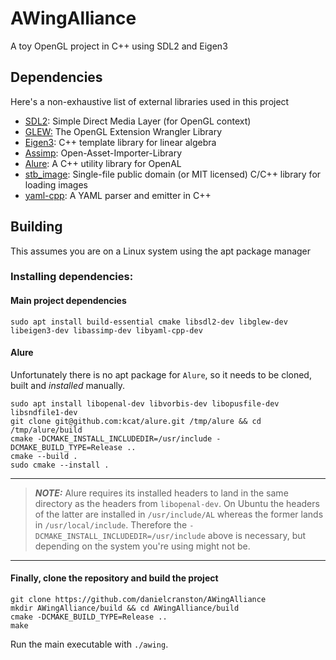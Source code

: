 # AWingAlliance

A toy OpenGL project in C++ using SDL2 and Eigen3

## Dependencies

Here's a non-exhaustive list of external libraries used in this project

* [SDL2](https://github.com/libsdl-org/SDL): Simple Direct Media Layer (for OpenGL context)
* [GLEW:](http://glew.sourceforge.net/) The OpenGL Extension Wrangler Library
* [Eigen3](https://gitlab.com/libeigen/eigen): C++ template library for linear algebra
* [Assimp](Open-Asset-Importer-Library): Open-Asset-Importer-Library
* [Alure](https://github.com/kcat/alure): A C++ utility library for OpenAL
* [stb_image](https://github.com/nothings/stb): Single-file public domain (or MIT licensed) C/C++ library for loading images
* [yaml-cpp](https://github.com/jbeder/yaml-cpp): A YAML parser and emitter in C++ 

## Building

This assumes you are on a Linux system using the apt package manager

### Installing dependencies:

#### Main project dependencies

```
sudo apt install build-essential cmake libsdl2-dev libglew-dev libeigen3-dev libassimp-dev libyaml-cpp-dev
```

#### Alure

Unfortunately there is no apt package for `Alure`, so it needs to be cloned, built and _installed_ manually.

```
sudo apt install libopenal-dev libvorbis-dev libopusfile-dev libsndfile1-dev
git clone git@github.com:kcat/alure.git /tmp/alure && cd /tmp/alure/build
cmake -DCMAKE_INSTALL_INCLUDEDIR=/usr/include -DCMAKE_BUILD_TYPE=Release ..
cmake --build .
sudo cmake --install .
```

---

> **_NOTE:_**  Alure requires its installed headers to land in the same directory as the headers from `libopenal-dev`. On Ubuntu the headers of the latter are installed in `/usr/include/AL` whereas the former lands in `/usr/local/include`. Therefore the `-DCMAKE_INSTALL_INCLUDEDIR=/usr/include` above is necessary, but depending on the system you're using might not be.

---

#### Finally, clone the repository and build the project

```
git clone https://github.com/danielcranston/AWingAlliance
mkdir AWingAlliance/build && cd AWingAlliance/build
cmake -DCMAKE_BUILD_TYPE=Release ..
make
```

Run the main executable with `./awing`.

